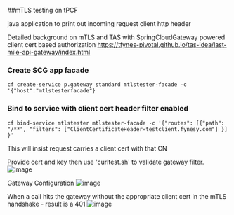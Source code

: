 ##mTLS testing on tPCF


java application to print out incoming request client http header

Detailed background on mTLS and TAS with SpringCloudGateway powered client cert based authorization
https://tfynes-pivotal.github.io/tas-idea/last-mile-api-gateway/index.html


### Create SCG app facade
```
cf create-service p.gateway standard mtlstester-facade -c '{"host":"mtlstesterfacade"}
```

### Bind to service with client cert header filter enabled
```
cf bind-service mtlstester mtlstester-facade -c '{"routes": [{"path": "/**", "filters": ["ClientCertificateHeader=testclient.fynesy.com"] }] }' 
```

This will insist request carries a client cert with that CN

Provide cert and key then use 'curltest.sh' to validate gateway filter.
![image](https://github.com/tfynes-pivotal/mtlstester/assets/6810491/297638fc-e2d7-4730-a8b1-f912c09a006b)


Gateway Configuration
![image](https://github.com/tfynes-pivotal/mtlstester/assets/6810491/993bc90b-1c24-46a3-90d8-5f7372310abf)


When a call hits the gateway without the appropriate client cert in the mTLS handshake - result is a 401
![image](https://github.com/tfynes-pivotal/mtlstester/assets/6810491/7486ec5c-5ae5-45b5-a012-fe46e3483e2a)
